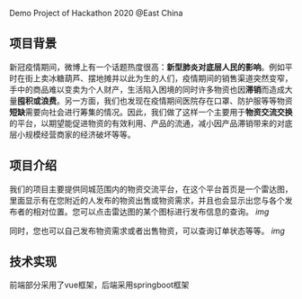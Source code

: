 Demo Project of Hackathon 2020 @East China  


## **项目背景**

新冠疫情期间，微博上有一个话题热度很高：**新型肺炎对底层人民的影响**。例如平时在街上卖冰糖葫芦、摆地摊并以此为生的人们，疫情期间的销售渠道突然变窄，手中的商品难以变卖为个人财产，生活陷入困境的同时许多物资也因**滞销**而造成大量**囤积或浪费**。另一方面，我们也发现在疫情期间医院存在口罩、防护服等等物资**短缺**需要向社会进行筹集的情况。因此，我们做了这样一个主要用于**物资交流交换**的平台，以期望能促进物资的有效利用、产品的流通，减小因产品滞销带来的对底层小规模经营商家的经济破坏等等。  


## 项目介绍

我们的项目主要提供同城范围内的物资交流平台，在这个平台首页是一个雷达图，里面显示有在您附近的人发布的物资出售或物资需求，并且也会显示出您与各个发布者的相对位置。您可以点击雷达图的某个图标进行发布信息的查询。
*img*

同时，您也可以自己发布物资需求或者出售物资，可以查询订单状态等等。
*img*


## 技术实现

前端部分采用了vue框架，后端采用springboot框架


